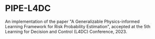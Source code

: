 # PIPE-L4DC
An implementation of the paper "A Generalizable Physics-informed Learning Framework for Risk Probability Estimation", accepted at the 5th Learning for Decision and Control (L4DC) Conference, 2023.


